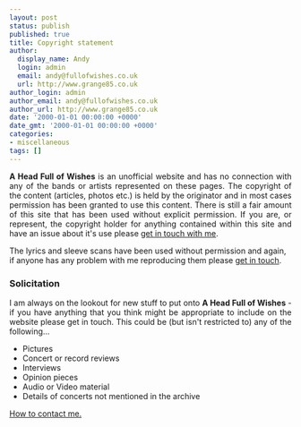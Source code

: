 ```yaml
---
layout: post
status: publish
published: true
title: Copyright statement
author:
  display_name: Andy
  login: admin
  email: andy@fullofwishes.co.uk
  url: http://www.grange85.co.uk
author_login: admin
author_email: andy@fullofwishes.co.uk
author_url: http://www.grange85.co.uk
date: '2000-01-01 00:00:00 +0000'
date_gmt: '2000-01-01 00:00:00 +0000'
categories:
- miscellaneous
tags: []
---
```

<p style="text-align:justify"><strong>A Head Full of Wishes</strong> is an unofficial website and has no connection with any of the bands or artists represented on these pages. The copyright of the content (articles, photos etc.) is held by the originator and in most cases permission has been granted to use this content. There is still a fair amount of this site that has been used without explicit permission. If you are, or represent, the copyright holder for anything contained within this site and have an issue about it's use please <a href="/2000/01/01/copyright-statement/">get in touch with me</a>.</p>
<p>The lyrics and sleeve scans have been used without permission and again, if anyone has any problem with me reproducing them please <a href="/2000/01/01/copyright-statement/">get in touch</a>.</p>
<h3 class="hilite">Solicitation</h3>
<p style="text-align:justify;">I am always on the lookout for new stuff to put onto <strong>A Head Full of Wishes</strong> - if you have anything that you think might be appropriate to include on the website please get in touch. This could be (but isn't restricted to) any of the following...
<ul>
<li>Pictures</li>
<li>Concert or record reviews</li>
<li>Interviews</li>
<li>Opinion pieces</li>
<li>Audio or Video material</li>
<li>Details of concerts not mentioned in the archive</li>
</ul>
<p><a href="index.php?article_id=127">How to contact me.</a></p>
